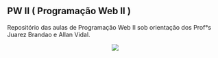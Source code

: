 ##  PW II ( Programação Web II )

Repositório das aulas de Programação Web II sob orientação dos Prof°s  Juarez Brandao e Allan Vidal.
<div align="center">
<img src="https://img.shields.io/badge/PHP-777BB4?style=for-the-badge&logo=php&logoColor=777BB4&color=0d1117" />
</div>
